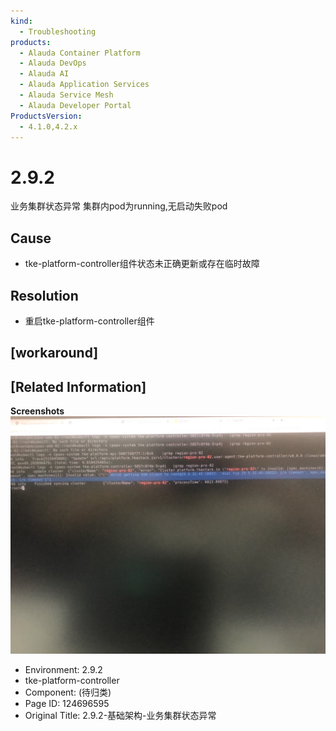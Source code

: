 ```yaml
---
kind:
  - Troubleshooting
products:
  - Alauda Container Platform
  - Alauda DevOps
  - Alauda AI
  - Alauda Application Services
  - Alauda Service Mesh
  - Alauda Developer Portal
ProductsVersion:
  - 4.1.0,4.2.x
---
```

<!-- A type of document that involves encountering a fault, diagnosing it, performing root cause analysis, and providing solutions. -->

# 2.9.2

业务集群状态异常 集群内pod为running,无启动失败pod

## Cause
- tke-platform-controller组件状态未正确更新或存在临时故障

## Resolution
- 重启tke-platform-controller组件

## [workaround]

## [Related Information]
**Screenshots**
![image_1660117555753_7vvvo.png](assets/2-9-2-ji-chu-jia-gou-ye-wu-ji-qun-zhuang-tai-yi-chang/image_1660117555753_7vvvo.png)
- Environment: 2.9.2
- tke-platform-controller
- Component: (待归类)
- Page ID: 124696595
- Original Title: 2.9.2-基础架构-业务集群状态异常
